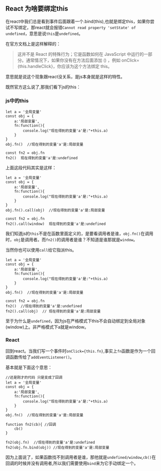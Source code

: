 ## React 为啥要绑定this

在react中我们总是看到事件后面跟着一个.bind(this),也就是绑定this，如果你尝试不写绑定，那react就会报错`Cannot read property 'setState' of undefined`，意思是说`this`是`undefined`。

在官方文档上是这样解释的：
> 这并不是 React 的特殊行为；它是函数如何在 JavaScript 中运行的一部分。通常情况下，如果你没有在方法后面添加 () ，例如 onClick={this.handleClick}，你应该为这个方法绑定 this。   

意思就是说这个现象跟react没关系，是js本身就是这样的特性。

既然官方这么说了,那我们看下js的this：

### js中的this
```
let a = '全局变量'
const obj = {
	a:'局部变量',
	fn:function(){
		console.log("现在得到的变量'a'是:"+this.a)
	}
}
obj.fn()  //现在得到的变量'a'是:局部变量

const fn2 = obj.fn
fn2()  现在得到的变量'a'是:undefined
```

上面这段代码其实是这样：
```
let a = '全局变量'
const obj = {
	a:'局部变量',
	fn:function(){
		console.log("现在得到的变量'a'是:"+this.a)
	}
}
obj.fn().call(obj)  //现在得到的变量'a'是:局部变量

const fn2 = obj.fn
fn2().call(window)  现在得到的变量'a'是:undefined
```

我们知道js的`this`不是在函数里面定义的，是要看调用者是谁，`obj.fn()`在调用时，`obj`是调用者。而`fn2()`的调用者是谁？不知道是谁那就是`window`。

当然你也可以使用`call`给它指派this。
```
let a = '全局变量'
const obj = {
	a:'局部变量',
	fn:function(){
		console.log("现在得到的变量'a'是:"+this.a)
	}
}
obj.fn()  //现在得到的变量'a'是:局部变量

const fn2 = obj.fn
fn2()  //现在得到的变量'a'是:undefined
fn2().call(obj)  // 现在得到的变量'a'是:局部变量
```

至于为什么是`undefined`，因为js在严格模式下this不会自动绑定到全局对象(window)上。非严格模式下a就是window。

### React
回到react。当我们写一个事件时`onClick={this.fn}`,事实上`fn`函数是作为一个回调函数传给了`addEventListener()`。

基本就是下面这个意思：
```
//还是刚才的代码 只是变成了回调
let a = '全局变量'
const obj = {
	a:'局部变量',
	fn:function(){
		console.log("现在得到的变量'a'是:"+this.a)
	}
}
obj.fn()  //现在得到的变量'a'是:局部变量

function fn2(cb){ //回调
    cb()
}

fn2(obj.fn)  //现在得到的变量'a'是:undefined
fn2(obj.fn.bind(obj)) //现在得到的变量'a'是:局部变量

```

因为上面说了，如果函数找不到调用者是谁，那他就是`undefined/window`,`cb()`在回调的时候并没有调用者,所以我们需要使用`bind`来为它手动绑定一个。


